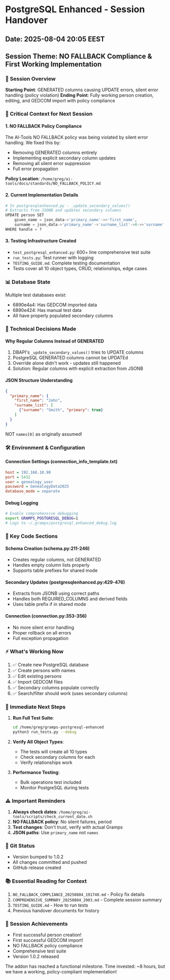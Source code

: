 # PostgreSQL Enhanced - Session Handover
## Date: 2025-08-04 20:05 EEST
## Session Theme: NO FALLBACK Compliance & First Working Implementation

### 🎯 Session Overview
**Starting Point**: GENERATED columns causing UPDATE errors, silent error handling (policy violation)
**Ending Point**: Fully working person creation, editing, and GEDCOM import with policy compliance

### 🚨 Critical Context for Next Session

#### 1. NO FALLBACK Policy Compliance
The AI-Tools NO FALLBACK policy was being violated by silent error handling. We fixed this by:
- Removing GENERATED columns entirely
- Implementing explicit secondary column updates
- Removing all silent error suppression
- Full error propagation

**Policy Location**: `/home/greg/ai-tools/docs/standards/NO_FALLBACK_POLICY.md`

#### 2. Current Implementation Details
```python
# In postgresqlenhanced.py - _update_secondary_values()
# Extracts from JSONB and updates secondary columns
UPDATE person SET 
    given_name = json_data->'primary_name'->>'first_name',
    surname = json_data->'primary_name'->'surname_list'->0->>'surname'
WHERE handle = ?
```

#### 3. Testing Infrastructure Created
- `test_postgresql_enhanced.py`: 600+ line comprehensive test suite
- `run_tests.py`: Test runner with logging
- `TESTING_GUIDE.md`: Complete testing documentation
- Tests cover all 10 object types, CRUD, relationships, edge cases

### 📊 Database State
Multiple test databases exist:
- 6890e4a4: Has GEDCOM imported data
- 6890e424: Has manual test data
- All have properly populated secondary columns

### 🔧 Technical Decisions Made

#### Why Regular Columns Instead of GENERATED
1. DBAPI's `_update_secondary_values()` tries to UPDATE columns
2. PostgreSQL GENERATED columns cannot be UPDATEd
3. Override alone didn't work - updates still happened
4. Solution: Regular columns with explicit extraction from JSONB

#### JSON Structure Understanding
```json
{
  "primary_name": {
    "first_name": "John",
    "surname_list": [
      {"surname": "Smith", "primary": true}
    ]
  }
}
```
NOT `names[0]` as originally assumed!

### 🛠️ Environment & Configuration

#### Connection Settings (connection_info_template.txt)
```ini
host = 192.168.10.90
port = 5432
user = genealogy_user
password = GenealogyData2025
database_mode = separate
```

#### Debug Logging
```bash
# Enable comprehensive debugging
export GRAMPS_POSTGRESQL_DEBUG=1
# Logs to ~/.gramps/postgresql_enhanced_debug.log
```

### 📝 Key Code Sections

#### Schema Creation (schema.py:211-246)
- Creates regular columns, not GENERATED
- Handles empty column lists properly
- Supports table prefixes for shared mode

#### Secondary Updates (postgresqlenhanced.py:429-476)
- Extracts from JSONB using correct paths
- Handles both REQUIRED_COLUMNS and derived fields
- Uses table prefix if in shared mode

#### Connection (connection.py:353-356)
- No more silent error handling
- Proper rollback on all errors
- Full exception propagation

### ⚡ What's Working Now
1. ✅ Create new PostgreSQL database
2. ✅ Create persons with names
3. ✅ Edit existing persons
4. ✅ Import GEDCOM files
5. ✅ Secondary columns populate correctly
6. ✅ Search/filter should work (uses secondary columns)

### 🎯 Immediate Next Steps
1. **Run Full Test Suite**:
   ```bash
   cd /home/greg/gramps-postgresql-enhanced
   python3 run_tests.py --debug
   ```

2. **Verify All Object Types**:
   - The tests will create all 10 types
   - Check secondary columns for each
   - Verify relationships work

3. **Performance Testing**:
   - Bulk operations test included
   - Monitor PostgreSQL during tests

### ⚠️ Important Reminders
1. **Always check dates**: `/home/greg/ai-tools/scripts/check_current_date.sh`
2. **NO FALLBACK policy**: No silent failures, period
3. **Test changes**: Don't trust, verify with actual Gramps
4. **JSON paths**: Use `primary_name` not `names`

### 🔄 Git Status
- Version bumped to 1.0.2
- All changes committed and pushed
- GitHub release created

### 📚 Essential Reading for Context
1. `NO_FALLBACK_COMPLIANCE_20250804_191740.md` - Policy fix details
2. `COMPREHENSIVE_SUMMARY_20250804_2003.md` - Complete session summary  
3. `TESTING_GUIDE.md` - How to run tests
4. Previous handover documents for history

### 🚀 Session Achievements
- First successful person creation! 
- First successful GEDCOM import!
- NO FALLBACK policy compliance
- Comprehensive test suite
- Version 1.0.2 released

The addon has reached a functional milestone. Time invested: ~8 hours, but we have a working, policy-compliant implementation!